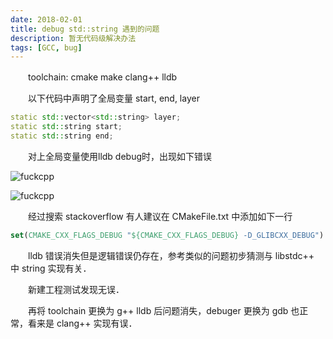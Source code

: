 ```yaml
---
date: 2018-02-01
title: debug std::string 遇到的问题
description: 暂无代码级解决办法
tags: [GCC, bug]
---
```


　　toolchain: cmake make clang++ lldb

　　以下代码中声明了全局变量 start, end, layer

```c++
static std::vector<std::string> layer;
static std::string start;
static std::string end;
```

　　对上全局变量使用lldb debug时，出现如下错误

![fuckcpp](/downloads/fuckcpp.png)

![fuckcpp](/downloads/fuckcpplldb.png)

　　经过搜索 stackoverflow 有人建议在 CMakeFile.txt 中添加如下一行

```cmake
set(CMAKE_CXX_FLAGS_DEBUG "${CMAKE_CXX_FLAGS_DEBUG} -D_GLIBCXX_DEBUG")
```

　　lldb 错误消失但是逻辑错误仍存在，参考类似的问题初步猜测与 libstdc++ 中 string 实现有关．

　　新建工程测试发现无误．

　　再将 toolchain 更换为 g++ lldb 后问题消失，debuger 更换为 gdb 也正常，看来是 clang++ 实现有误．

<!--
> 想她
-->